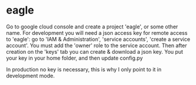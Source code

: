 # eagle

Go to google cloud console and create a project 'eagle', or some other name.
For development you will need a json access key for remote access to 'eagle': go to 'IAM & Administration', 
'service accounts', 'create a service account'. You must add the 'owner' role to the service account.
Then after creation on the 'keys' tab you can create & download a json key.
You put your key in your home folder, and then update config.py

In production no key is necessary, this is why I only point to it in development mode.